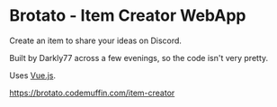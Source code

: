# Brotato - Item Creator WebApp

Create an item to share your ideas on Discord.

Built by Darkly77 across a few evenings, so the code isn't very pretty.

Uses [Vue.js](https://vuejs.org/).

https://brotato.codemuffin.com/item-creator
